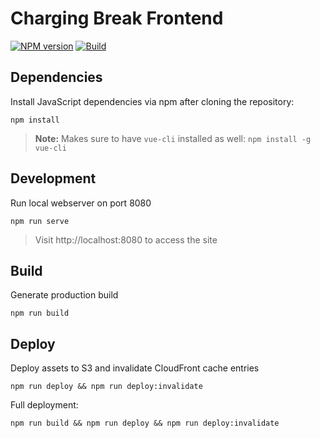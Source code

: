 # Charging Break Frontend

[![NPM version](https://img.shields.io/npm/v/chargingbreak-frontend.svg?style=flat-square)](https://www.npmjs.com/package/chargingbreak-frontend)
[![Build](https://travis-ci.org/ChargingBreak/chargingbreak-frontend.svg?branch=master)](https://travis-ci.org/ChargingBreak/chargingbreak-frontend)

## Dependencies

Install JavaScript dependencies via npm after cloning the repository:

```
npm install
```

> **Note:** Makes sure to have `vue-cli` installed as well: `npm install -g vue-cli`

## Development

Run local webserver on port 8080

```
npm run serve
```

> Visit http://localhost:8080 to access the site

## Build

Generate production build

```
npm run build
```

## Deploy

Deploy assets to S3 and invalidate CloudFront cache entries

```
npm run deploy && npm run deploy:invalidate
```

Full deployment:

```
npm run build && npm run deploy && npm run deploy:invalidate
```
